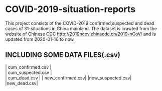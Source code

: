 # COVID-2019-situation-reports
This project consists of the COVID-2019 confirmed,suspected and dead cases of 31-situations in China mainland. The dataset is crawled from the website of Chinese CDC http://2019ncov.chinacdc.cn/2019-nCoV/ and is updated from 2020-01-16 to now.

## INCLUDING SOME DATA FILES(.csv)

| cum_confirmed.csv     |  
| cum_suspected.csv      |   
| cum_dead.csv | 
| new_confirmed.csv|
|new_suspected.csv|
|new_dead.csv|




